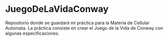 # JuegoDeLaVidaConway
Repositorio donde se guardará mi práctica para la Materia de Cellular Automata. La práctica consiste en crear el Juego de la Vida de Conway con algunas especificaciones.
